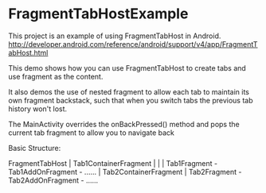 FragmentTabHostExample
======================
This project is an example of using FragmentTabHost in Android.
http://developer.android.com/reference/android/support/v4/app/FragmentTabHost.html

This demo shows how you can use FragmentTabHost to create tabs and use fragment as the content.

It also demos the use of nested fragment to allow each tab to maintain its own fragment backstack, such that when you switch tabs the previous tab history won't lost.

The MainActivity overrides the onBackPressed() method and pops the current tab fragment to allow you to navigate back

Basic Structure:

FragmentTabHost
        |
        Tab1ContainerFragment
        |         |
        |         Tab1Fragment  - Tab1AddOnFragment - ......
        |
        Tab2ContainerFragment
                  |
                  Tab2Fragment  - Tab2AddOnFragment - ......

